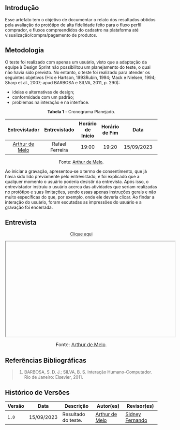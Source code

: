 ## Introdução

Esse artefato tem o objetivo de documentar o relato dos resultados obtidos pela avaliação do protótipo de alta fidelidade feito para o fluxo perfil comprador, e fluxos compreendidos do cadastro na plataforma até visualização/compra/pagamento de produtos.

## Metodologia 

O teste foi realizado com apenas um usuário, visto que a adaptação da equipe à Design Sprint não possibilitou um planejamento do teste, o qual não havia sido previsto. No entanto, o teste foi realizado para atender os seguintes objetivos (Hix e Hartson, 1993Rubin, 1994; Mack e Nielsen, 1994; Sharp et al., 2007; apud BARBOSA e SILVA, 2011, p. 290):

- ideias e alternativas de design;
- conformidade com um padrão;
- problemas na interação e na interface.


<div style="margin-left: auto;
            margin-right: auto;
            width: 100%">
<center>

**Tabela 1** - Cronograma Planejado.

| Entrevistador | Entrevistado | Horário de Início | Horário de Fim |    Data    |    Local     |
| :----------------: | :-------------: | :---------------: | :------------: | :--------: | :----------: |
|  [Arthur de Melo](https://github.com/arthurmlv)  |   Rafael Ferreira    |       19:00       |     19:20      | 15/09/2023 | Microsoft Teams |

Fonte: [Arthur de Melo](https://github.com/arthurmlv).

</center>
</div>

Ao iniciar a gravação, apresentou-se o termo de consentimento, que já havia sido lido previamente pelo entrevistado, e foi explicado que a qualquer momento o usuário poderia desistir da entrevista. Após isso, o entrevistador instruiu o usuário acerca das atividades que seriam realizadas no protótipo e suas limitações, sendo essas apenas instruções gerais e não muito específicas do que, por exemplo, onde ele deveria clicar. Ao findar a interação do usuário, foram escutadas as impressões do usuário e a gravação foi encerrada.

## Entrevista

<p style="text-align: center"><a href="" target="blanket">Clique aqui</a></p>

<p style="text-align: center"><iframe width="560" height="315" src=""></iframe></p>

<font size="3"><p style="text-align: center">Fonte: [Arthur de Melo](https://github.com/arthurmlv).</p></font>



## Referências Bibliográficas

> 1. BARBOSA, S. D. J.; SILVA, B. S. Interação Humano-Computador. Rio de Janeiro: Elsevier, 2011.

## Histórico de Versões

| Versão | Data       | Descrição                                    | Autor(es)                                        | Revisor(es)                                      |
| ------ | ---------- | -------------------------------------------- | ------------------------------------------------ | ------------------------------------------------ |
| `1.0`  | 15/09/2023 | Resultado do teste.                           | [Arthur de Melo](https://github.com/arthurmlv) | [Sidney Fernando](https://github.com/nando3d3) |
